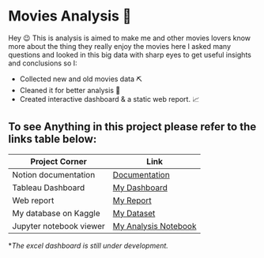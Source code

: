 # Movies Analysis 🎥
Hey 😉 This is analysis is aimed to make me and other movies lovers know more about the thing they really enjoy the movies here I asked many questions and looked in this big data with sharp eyes to get useful insights and conclusions so I:

- Collected new and old movies data ⛏️
- Cleaned it for better analysis 🧹
- Created interactive dashboard & a static web report. 📈

## To see Anything in this project please refer to the links table below:
|                               Project Corner |                                         Link |
| --- | --- |
| Notion documentation     | [Documentation](https://attractive-collar-001.notion.site/Movies-Analysis-Documentation-07beb5442a634afa83c8d558de9b6547?pvs=4)|
| Tableau Dashboard        | [My Dashboard](https://public.tableau.com/app/profile/muhammed.ahmed.abd.el.aleam.elsayegh/viz/MoviesAnalysis_16932561851250/Dashboard1) |
| Web report               | [My Report](https://youtube-gaming-analysis-dashboard.onrender.com) |
| My database on Kaggle    | [My Dataset](https://www.kaggle.com/datasets/muhammedelsayegh/movies-analysis-dataset?select=movies-data.csv) |
| Jupyter notebook viewer  | [My Analysis Notebook](https://nbviewer.org/github/muhammed-abdelaleam/Youtube-gaming-analysis/tree/master/)|

**The excel dashboard is still under development.*

